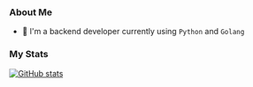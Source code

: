 ### About Me

- 🌱 I'm a backend developer currently using `Python` and `Golang`

### My Stats

[![GitHub stats](https://github-readme-stats.vercel.app/api?username=Dongzhenpu&show_icons=true&hide_boarder=true)](https://github.com/Dongzhenpu)

[//]: # ([![Top Langs]&#40;https://github-readme-stats.vercel.app/api/top-langs/?username=Dongzhenpu&layout=compact&#41;]&#40;https://github.com/anuraghazra/github-readme-stats&#41;)
